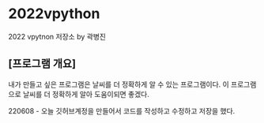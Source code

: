# 2022vpython
2022 vpytnon 저장소 by 곽병진
## [프로그램 개요]
내가 만들고 싶은 프로그램은 날씨를 더 정확하게 알 수 있는 프로그램이다. 이 프로그램으로 날씨를 더 정확하게 알아 도움이되면 좋겠다.


220608 - 오늘 깃허브계정을 만들어서 코드를 작성하고 수정하고 저장을 했다.
